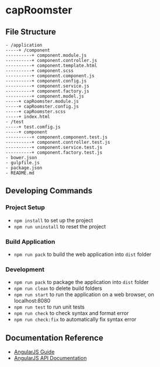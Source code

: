 # capRoomster 

## File Structure

```
- /application
-----+ /component
----------+ component.module.js
----------+ component.controller.js
----------+ component.template.html
----------+ component.scss
----------+ component.component.js
----------+ component.config.js
----------+ component.service.js
----------+ component.factory.js
----------+ component.model.js
-----+ capRoomster.module.js
-----+ capRoomster.config.js
-----+ capRoomster.scss
-----+ index.html
- /test
-----+ test.comfig.js
-----+ component
----------+ component.component.test.js
----------+ component.controller.test.js
----------+ component.service.test.js
----------+ component.factory.test.js
- bower.json
- gulpfile.js
- package.json
- README.md
```

## Developing Commands

### Project Setup

- `npm install` to set up the project
- `npm run uninstall` to reset the project

### Build Application

- `npm run pack` to build the web application into `dist` folder

### Development

- `npm run pack` to package the application into `dist` folder
- `npm run clean` to delete build folders
- `npm run start` to run the application on a web browser, on localhost:8080
- `npm run test` to run unit tests
- `npm run check` to check syntax and format error
- `npm run check:fix` to automatically fix syntax error

## Documentation Reference

- [AngularJS Guide](https://docs.angularjs.org/guide)
- [AngularJS API Documentation](https://docs.angularjs.org/api)
